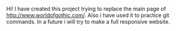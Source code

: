 Hi! I have created this project trying to replace the main page of http://www.worldofgothic.com/. Also i have used it to practice git commands.
In a future i will try to make a full responsive website.

